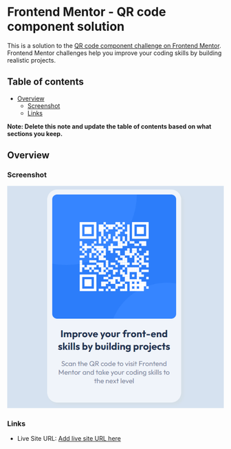 # Frontend Mentor - QR code component solution

This is a solution to the [QR code component challenge on Frontend Mentor](https://www.frontendmentor.io/challenges/qr-code-component-iux_sIO_H). Frontend Mentor challenges help you improve your coding skills by building realistic projects. 

## Table of contents

- [Overview](#overview)
  - [Screenshot](#screenshot)
  - [Links](#links)


**Note: Delete this note and update the table of contents based on what sections you keep.**

## Overview

### Screenshot

![](./images/Screenshot%202024-06-15%20155657.png)

### Links

- Live Site URL: [Add live site URL here](https://willecs.github.io/qr-code/)


